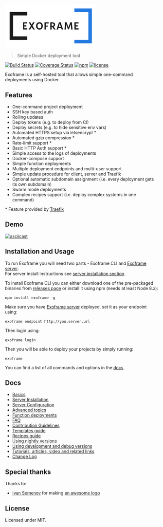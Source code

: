 <img alt="Exoframe" src="./logo/png/exo_blue.png" width="300">

> Simple Docker deployment tool

[![Build Status](https://travis-ci.org/exoframejs/exoframe.svg?branch=master)](https://travis-ci.org/exoframejs/exoframe)
[![Coverage Status](https://coveralls.io/repos/github/exoframejs/exoframe/badge.svg?branch=master)](https://coveralls.io/github/exoframejs/exoframe?branch=master)
[![npm](https://img.shields.io/npm/v/exoframe.svg)](https://www.npmjs.com/package/exoframe)
[![license](https://img.shields.io/github/license/mashape/apistatus.svg?maxAge=2592000)](https://opensource.org/licenses/MIT)

Exoframe is a self-hosted tool that allows simple one-command deployments using Docker.

## Features

- One-command project deployment
- SSH key based auth
- Rolling updates
- Deploy tokens (e.g. to deploy from CI)
- Deploy secrets (e.g. to hide sensitive env vars)
- Automated HTTPS setup via letsencrypt \*
- Automated gzip compression \*
- Rate-limit support \*
- Basic HTTP Auth support \*
- Simple access to the logs of deployments
- Docker-compose support
- Simple function deployments
- Multiple deployment endpoints and multi-user support
- Simple update procedure for client, server and Traefik
- Optional automatic subdomain assignment (i.e. every deployment gets its own subdomain)
- Swarm mode deployments
- Complex recipes support (i.e. deploy complex systems in one command)

\* Feature provided by [Traefik](https://traefik.io/)

## Demo

[![asciicast](https://asciinema.org/a/129255.png)](https://asciinema.org/a/129255)

## Installation and Usage

To run Exoframe you will need two parts - Exoframe CLI and [Exoframe server](https://github.com/exoframejs/exoframe-server).  
For server install instructions see [server installation section](docs/ServerInstallation.md).

To install Exoframe CLI you can either download one of the pre-packaged binaries from [releases page](https://github.com/exoframejs/exoframe/releases) or install it using npm (needs at least Node 8.x):

```
npm install exoframe -g
```

Make sure you have [Exoframe server](https://github.com/exoframejs/exoframe-server) deployed, set it as your endpoint using:

```
exoframe endpoint http://you.server.url
```

Then login using:

```
exoframe login
```

Then you will be able to deploy your projects by simply running:

```
exoframe
```

You can find a list of all commands and options in the [docs](./docs/README.md).

## Docs

- [Basics](docs/Basics.md)
- [Server Installation](docs/ServerInstallation.md)
- [Server Configuration](docs/ServerConfiguration.md)
- [Advanced topics](docs/Advanced.md)
- [Function deployments](docs/Functions.md)
- [FAQ](docs/FAQ.md)
- [Contribution Guidelines](docs/Contributing.md)
- [Templates guide](docs/TemplatesGuide.md)
- [Recipes guide](docs/RecipesGuide.md)
- [Using nightly versions](docs/Nightly.md)
- [Using development and debug versions](docs/Development.md)
- [Tutorials, articles, video and related links](docs/Links.md)
- [Change Log](CHANGELOG.md)

## Special thanks

Thanks to:

- [Ivan Semenov](https://www.behance.net/ivan_semenov) for making [an awesome logo](./logo/README.md)

## License

Licensed under MIT.
